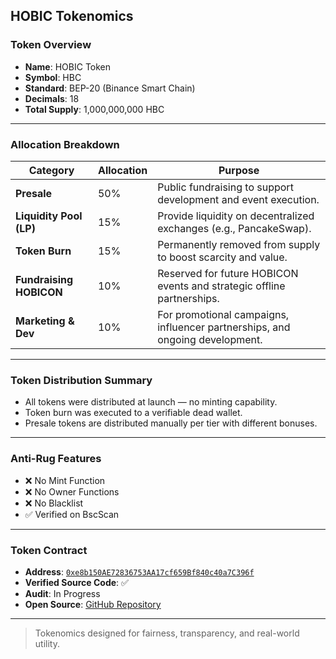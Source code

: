 ## HOBIC Tokenomics

### Token Overview
- **Name**: HOBIC Token
- **Symbol**: HBC
- **Standard**: BEP-20 (Binance Smart Chain)
- **Decimals**: 18
- **Total Supply**: 1,000,000,000 HBC

---

### Allocation Breakdown
| Category               | Allocation | Purpose |
|------------------------|------------|---------|
| **Presale**            | 50%        | Public fundraising to support development and event execution. |
| **Liquidity Pool (LP)**| 15%        | Provide liquidity on decentralized exchanges (e.g., PancakeSwap). |
| **Token Burn**         | 15%        | Permanently removed from supply to boost scarcity and value. |
| **Fundraising HOBICON**| 10%        | Reserved for future HOBICON events and strategic offline partnerships. |
| **Marketing & Dev**    | 10%        | For promotional campaigns, influencer partnerships, and ongoing development. |

---

### Token Distribution Summary
- All tokens were distributed at launch — no minting capability.
- Token burn was executed to a verifiable dead wallet.
- Presale tokens are distributed manually per tier with different bonuses.

---

### Anti-Rug Features
- ❌ No Mint Function
- ❌ No Owner Functions
- ❌ No Blacklist
- ✅ Verified on BscScan

---

### Token Contract
- **Address**: [`0xe8b150AE72836753AA17cf659Bf840c40a7C396f`](https://bscscan.com/address/0xe8b150AE72836753AA17cf659Bf840c40a7C396f)
- **Verified Source Code**: ✅
- **Audit**: In Progress
- **Open Source**: [GitHub Repository](https://github.com/hobicnet/HOBIC-Token)

---

> Tokenomics designed for fairness, transparency, and real-world utility.
